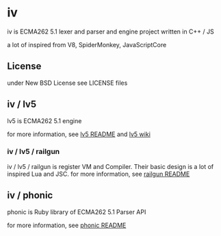 # iv

iv is ECMA262 5.1 lexer and parser and engine project written in C++ / JS

a lot of inspired from V8, SpiderMonkey, JavaScriptCore

## License

under New BSD License
see LICENSE files

## iv / lv5

lv5 is ECMA262 5.1 engine

for more information, see [lv5 README](https://github.com/Constellation/iv/tree/master/iv/lv5) and [lv5 wiki](https://github.com/Constellation/iv/wiki/lv5)

### iv / lv5 / railgun

iv / lv5 / railgun is register VM and Compiler.
Their basic design is a lot of inspired Lua and JSC.
for more information, see [railgun README](https://github.com/Constellation/iv/tree/master/iv/lv5/railgun)

## iv / phonic

phonic is Ruby library of ECMA262 5.1 Parser API

for more information, see [phonic README](https://github.com/Constellation/iv/tree/master/iv/phonic)

